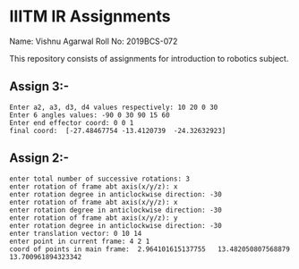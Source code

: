 # IIITM IR Assignments
Name: Vishnu Agarwal
Roll No: 2019BCS-072

This repository consists of assignments for introduction to robotics subject.

## Assign 3:-
```
Enter a2, a3, d3, d4 values respectively: 10 20 0 30
Enter 6 angles values: -90 0 30 90 15 60
Enter end effector coord: 0 0 1
final coord:  [-27.48467754 -13.4120739  -24.32632923]
```

## Assign 2:-

```
enter total number of successive rotations: 3
enter rotation of frame abt axis(x/y/z): x
enter rotation degree in anticlockwise direction: -30
enter rotation of frame abt axis(x/y/z): x
enter rotation degree in anticlockwise direction: -30
enter rotation of frame abt axis(x/y/z): y
enter rotation degree in anticlockwise direction: -30
enter translation vector: 0 10 14
enter point in current frame: 4 2 1
coord of points in main frame:  2.964101615137755   13.482050807568879   13.700961894323342
```
